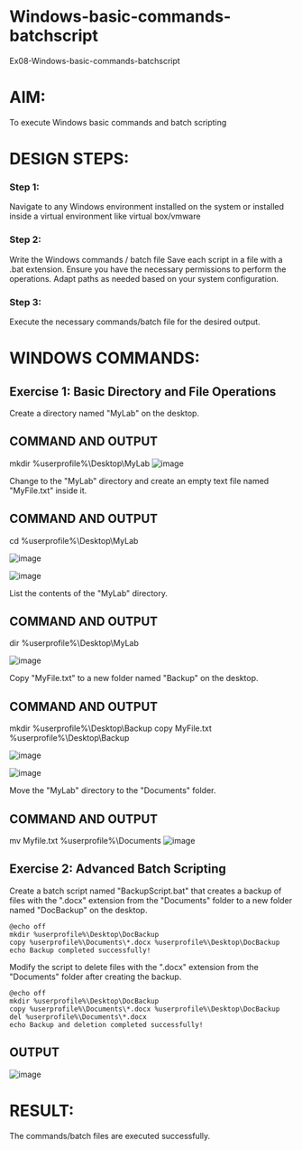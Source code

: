 # Windows-basic-commands-batchscript
Ex08-Windows-basic-commands-batchscript

# AIM:
To execute Windows basic commands and batch scripting

# DESIGN STEPS:

### Step 1:

Navigate to any Windows environment installed on the system or installed inside a virtual environment like virtual box/vmware 

### Step 2:

Write the Windows commands / batch file
Save each script in a file with a .bat extension.
Ensure you have the necessary permissions to perform the operations.
Adapt paths as needed based on your system configuration.
### Step 3:

Execute the necessary commands/batch file for the desired output. 




# WINDOWS COMMANDS:
## Exercise 1: Basic Directory and File Operations
Create a directory named "MyLab" on the desktop.


## COMMAND AND OUTPUT

mkdir %userprofile%\Desktop\MyLab
![image](https://github.com/YASHWINISEC/Windows-basic-commands-batchscript/assets/139361633/ebb98d97-daa3-4017-b79f-5aa0d7788602)

Change to the "MyLab" directory and create an empty text file named "MyFile.txt" inside it.

## COMMAND AND OUTPUT

cd %userprofile%\Desktop\MyLab

![image](https://github.com/YASHWINISEC/Windows-basic-commands-batchscript/assets/139361633/6b299cb4-ab1f-4430-a0a7-cb9fdda3dd72)

![image](https://github.com/YASHWINISEC/Windows-basic-commands-batchscript/assets/139361633/9763be10-6649-4fbd-9ffd-32c1e8e56a74)

List the contents of the "MyLab" directory.

## COMMAND AND OUTPUT

dir %userprofile%\Desktop\MyLab

![image](https://github.com/YASHWINISEC/Windows-basic-commands-batchscript/assets/139361633/a90d1460-cabf-45b1-897d-7a67ca167442)

Copy "MyFile.txt" to a new folder named "Backup" on the desktop.

## COMMAND AND OUTPUT

mkdir %userprofile%\Desktop\Backup
copy MyFile.txt %userprofile%\Desktop\Backup

![image](https://github.com/YASHWINISEC/Windows-basic-commands-batchscript/assets/139361633/bb543224-3070-43b7-9b86-9503ac5d7986)

![image](https://github.com/YASHWINISEC/Windows-basic-commands-batchscript/assets/139361633/3c22d688-8b79-4dde-a15f-0bfc8083e1c3)

Move the "MyLab" directory to the "Documents" folder.

## COMMAND AND OUTPUT

mv Myfile.txt %userprofile%\Documents
![image](https://github.com/YASHWINISEC/Windows-basic-commands-batchscript/assets/139361633/3553b937-a549-450f-8e13-11cbce2de4ee)

## Exercise 2: Advanced Batch Scripting
Create a batch script named "BackupScript.bat" that creates a backup of files with the ".docx" extension from the "Documents" folder to a new folder named "DocBackup" on the desktop.
```
@echo off
mkdir %userprofile%\Desktop\DocBackup
copy %userprofile%\Documents\*.docx %userprofile%\Desktop\DocBackup
echo Backup completed successfully!
```
Modify the script to delete files with the ".docx" extension from the "Documents" folder after creating the backup.
```
@echo off
mkdir %userprofile%\Desktop\DocBackup
copy %userprofile%\Documents\*.docx %userprofile%\Desktop\DocBackup
del %userprofile%\Documents\*.docx
echo Backup and deletion completed successfully!
```

## OUTPUT
![image](https://github.com/YASHWINISEC/Windows-basic-commands-batchscript/assets/139361633/eae8a2b4-e5bf-4e0e-b4dd-cda8d8678984)

# RESULT:
The commands/batch files are executed successfully.

